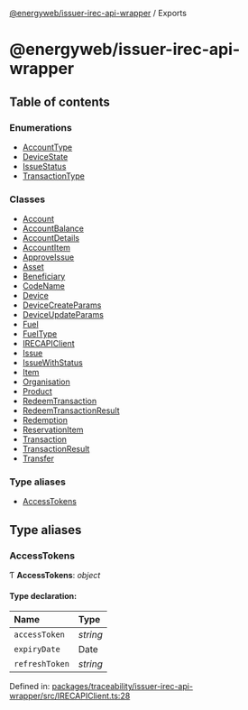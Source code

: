 [@energyweb/issuer-irec-api-wrapper](README.md) / Exports

# @energyweb/issuer-irec-api-wrapper

## Table of contents

### Enumerations

-   [AccountType](enums/accounttype.md)
-   [DeviceState](enums/devicestate.md)
-   [IssueStatus](enums/issuestatus.md)
-   [TransactionType](enums/transactiontype.md)

### Classes

-   [Account](classes/account.md)
-   [AccountBalance](classes/accountbalance.md)
-   [AccountDetails](classes/accountdetails.md)
-   [AccountItem](classes/accountitem.md)
-   [ApproveIssue](classes/approveissue.md)
-   [Asset](classes/asset.md)
-   [Beneficiary](classes/beneficiary.md)
-   [CodeName](classes/codename.md)
-   [Device](classes/device.md)
-   [DeviceCreateParams](classes/devicecreateparams.md)
-   [DeviceUpdateParams](classes/deviceupdateparams.md)
-   [Fuel](classes/fuel.md)
-   [FuelType](classes/fueltype.md)
-   [IRECAPIClient](classes/irecapiclient.md)
-   [Issue](classes/issue.md)
-   [IssueWithStatus](classes/issuewithstatus.md)
-   [Item](classes/item.md)
-   [Organisation](classes/organisation.md)
-   [Product](classes/product.md)
-   [RedeemTransaction](classes/redeemtransaction.md)
-   [RedeemTransactionResult](classes/redeemtransactionresult.md)
-   [Redemption](classes/redemption.md)
-   [ReservationItem](classes/reservationitem.md)
-   [Transaction](classes/transaction.md)
-   [TransactionResult](classes/transactionresult.md)
-   [Transfer](classes/transfer.md)

### Type aliases

-   [AccessTokens](modules.md#accesstokens)

## Type aliases

### AccessTokens

Ƭ **AccessTokens**: _object_

#### Type declaration:

| Name           | Type     |
| :------------- | :------- |
| `accessToken`  | _string_ |
| `expiryDate`   | Date     |
| `refreshToken` | _string_ |

Defined in: [packages/traceability/issuer-irec-api-wrapper/src/IRECAPIClient.ts:28](https://github.com/energywebfoundation/origin/blob/1ec4bda2/packages/traceability/issuer-irec-api-wrapper/src/IRECAPIClient.ts#L28)
